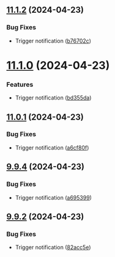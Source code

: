 ## [11.1.2](https://github.com/leandromoreirati/pipeline-test/compare/v11.1.0...v11.1.2) (2024-04-23)


### Bug Fixes

* Trigger notification ([b76702c](https://github.com/leandromoreirati/pipeline-test/commit/b76702cf8e25a9505f4d5e39f5fc89e8b93f0843))



# [11.1.0](https://github.com/leandromoreirati/pipeline-test/compare/v11.0.1...v11.1.0) (2024-04-23)


### Features

* Trigger notification ([bd355da](https://github.com/leandromoreirati/pipeline-test/commit/bd355da7d4f44af3e1a00e727a805767207cf976))



## [11.0.1](https://github.com/leandromoreirati/pipeline-test/compare/v9.9.4...v11.0.1) (2024-04-23)


### Bug Fixes

* Trigger notification ([a6cf80f](https://github.com/leandromoreirati/pipeline-test/commit/a6cf80f54821108cc76311742f6e1f6d472377eb))



## [9.9.4](https://github.com/leandromoreirati/pipeline-test/compare/v9.9.2...v9.9.4) (2024-04-23)


### Bug Fixes

* Trigger notification ([a695399](https://github.com/leandromoreirati/pipeline-test/commit/a69539914a5ce0fbe20ef51cbe0c0df541f0c188))



## [9.9.2](https://github.com/leandromoreirati/pipeline-test/compare/v9.9.0...v9.9.2) (2024-04-23)


### Bug Fixes

* Trigger notification ([82acc5e](https://github.com/leandromoreirati/pipeline-test/commit/82acc5e2398a3105d54c01215fdc7e92d00b131e))



